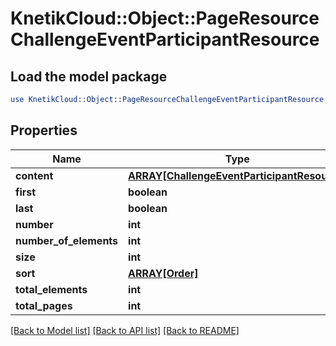 # KnetikCloud::Object::PageResourceChallengeEventParticipantResource

## Load the model package
```perl
use KnetikCloud::Object::PageResourceChallengeEventParticipantResource;
```

## Properties
Name | Type | Description | Notes
------------ | ------------- | ------------- | -------------
**content** | [**ARRAY[ChallengeEventParticipantResource]**](ChallengeEventParticipantResource.md) |  | [optional] 
**first** | **boolean** |  | [optional] 
**last** | **boolean** |  | [optional] 
**number** | **int** |  | [optional] 
**number_of_elements** | **int** |  | [optional] 
**size** | **int** |  | [optional] 
**sort** | [**ARRAY[Order]**](Order.md) |  | [optional] 
**total_elements** | **int** |  | [optional] 
**total_pages** | **int** |  | [optional] 

[[Back to Model list]](../README.md#documentation-for-models) [[Back to API list]](../README.md#documentation-for-api-endpoints) [[Back to README]](../README.md)


